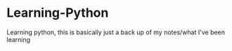 # Learning-Python
 Learning python, this is basically just a back up of my notes/what I've been learning
